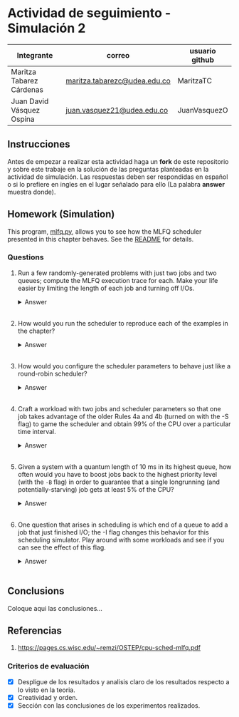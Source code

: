 # Actividad de seguimiento - Simulación 2

|Integrante|correo|usuario github|
|---|---|---|
|Maritza Tabarez Cárdenas|maritza.tabarezc@udea.edu.co|MaritzaTC |
|Juan David Vásquez Ospina|juan.vasquez21@udea.edu.co|JuanVasquezO|

## Instrucciones

Antes de empezar a realizar esta actividad haga un **fork** de este repositorio y sobre este trabaje en la solución de las preguntas planteadas en la actividad de simulación. Las respuestas deben ser respondidas en español o si lo prefiere en ingles en el lugar señalado para ello (La palabra **answer** muestra donde).


## Homework (Simulation)

This program, [mlfq.py](mlfq.py), allows you to see how the MLFQ scheduler presented in this chapter behaves. See the [README](https://github.com/remzi-arpacidusseau/ostep-homework/blob/master/cpu-sched-mlfq/README.md) for details.


### Questions

1. Run a few randomly-generated problems with just two jobs and two queues; compute the MLFQ execution trace for each. Make your life easier by limiting the length of each job and turning off I/Os.
    <details>
   <summary>Answer</summary>
     El comando a ejecutar es de dos colas de prioridad, con un quantum de 5 y el siguiente de 10. Los trabajos pueden permanecer 1 y 2 quantums, respectivamente, antes de degradarse(A 1,2 ). El tiempo máximo de ejecución es de 30 unidades.
       
       python mlfq.py -n 2 -Q 5,10 -A 1,2 -j 2 -m 30 -M 0 -s 42 -c
   ## Resultados
   ![question1](https://github.com/user-attachments/assets/68a99c92-5d0c-46bb-8867-a848aade80c4)
   ![question1 1](https://github.com/user-attachments/assets/3b325819-25eb-4f8b-a920-ed80cbb9e94f)
   
   ### Análisis del resultado
      - Job 0
      
         Comienza en el tiempo 0.
         
         Responde inmediatamente (response = 0), es decir, comienza su ejecución de inmediato.
         
         Turnaround = 27 (tiempo total desde que llegó hasta que terminó).
      
      - Job 1
      
         También comienza en 0 (mismo tiempo de llegada).
         
         Response = 5, lo cual indica que tuvo que esperar 5 unidades antes de ejecutarse.
         
         Turnaround = 23.
   
   </details>
   <br>

2. How would you run the scheduler to reproduce each of the examples in the chapter?
   
   <details>
   <summary>Answer</summary>
       
   ## Example 1: A Single Long-Running Job
       
    Let’s look at some examples. First, we’ll look at what happens when there
    has been a long running job in the system, with a time slice of 10 ms (and
    with the allotment set equal to the time slice). Figure 8.2 shows what
    happens to this job over time in a three-queue scheduler.
    As you can see in the example, the job enters at the highest priority
    (Q2). After a single time slice of 10 ms, the scheduler reduces the job’s
    priority by one, and thus the job is on Q1. After running at Q1 for a time
    slice, the job is finally lowered to the lowest priority in the system (Q0),
    where it remains. Pretty simple, no?
   
    ![figure 8 2](https://github.com/user-attachments/assets/3eb82f0d-2f91-4e64-b8a7-76c6a5f92d6b)

    Para reproducir el Example 1: A Single Long-Running Job del capítulo usando el simulador mlfq.py, se necesita simular
   - Un solo trabajo de larga duración.
   - Un planificador con 3 colas (-n 3).
   - Un quantum de 10 ms para cada cola (-Q 10,10,10).
   - Un allotment igual al quantum para cada cola (-A 1,1,1), es decir, el trabajo baja de prioridad después de solo 1 ejecución en cada cola.
   - Sin operaciones de (I/O) → I/O frequency = 0.

     ### Comando

         python mlfq.py -n 3 -Q 10,10,10 -A 1,1,1 -l 0,100,0 -j 1 -c

     
     ### ¿Qué se espera?
    1.  Job 0 comienza en Q2.
    2.  Baja a Q1 después de 10 ms.
    3.  Luego baja a Q0 después de otros 10 ms.
    4. Permanece en Q0 el resto del tiempo.
     
    ### Resultados:
    ![example 1](https://github.com/user-attachments/assets/1f176b19-2e90-4234-9efc-aab9ca44f308)
    ![exaple 1 1](https://github.com/user-attachments/assets/33039f4f-a5c8-4469-844a-493f30ccbd3e)

    ## Example 2: Along Came A Short Job
    Now let’s look at a more complicated example, and hopefully see how
    MLFQ tries to approximate SJF. In this example, there are two jobs: A,
    which is a long-running CPU-intensive job, and B, which is a short-running
    interactive job. Assume A has been running for some time, and then B arrives. What will happen? Will MLFQ approximate SJF for B?
    Figure 8.3 on page 5 (left) plots the results of this scenario. Job A
    (shown in black) is running along in the lowest-priority queue (as would
    any long-running CPU-intensive jobs); B (shown in gray) arrives at time
    T = 100, and thus is inserted into the highest queue; as its run-time is
    short (only 20 ms), B completes before reaching the bottom queue, in two
    time slices; then A resumes running (at low priority).
    From this example, you can hopefully understand one of the major
    goals of the algorithm: because it doesn’t know whether a job will be a
    short job or a long-running job, it first assumes it might be a short job, thus
    giving the job high priority. If it actually is a short job, it will run quickly
    and complete; if it is not a short job, it will slowly move down the queues,
    and thus soon prove itself to be a long-running more batch-like process.
    In this manner, MLFQ approximates SJF.
   
     ![8 3 1](https://github.com/user-attachments/assets/8fa3d0e4-fcdc-4ea4-be0d-655b14cac503)
 

      Para reproducir el Example 2:  Along Came A Short Job del capítulo usando el simulador mlfq.py, se necesita simular  
        - Crear dos trabajos, uno de larga duración (A) y uno de corta duración (B).
        - El trabajo A será un proceso de CPU intensivo y largo, mientras que B será interactivo y corto.
        - Utilizar 3 colas, con quantum de 10 ms, -Q 10,10,10. 
       - Un allotment igual al quantum para cada cola (-A 1,1,1), es decir, el trabajo baja de prioridad después de solo 1 ejecución en cada cola.
       - Sin operaciones de (I/O) → I/O frequency = 0.

   ### Comando

        python mlfq.py -n 3 -Q 10,10,10 -A 1,1,1 -l 0,180,0:100,20,0 -j 2 -c

   ### Resultados

   ![2 1](https://github.com/user-attachments/assets/ec348cc5-a526-45bd-abe1-6a26d48dacea)

   ![2 2](https://github.com/user-attachments/assets/4b70104f-027f-4dbd-b030-3d5ab80ca408)

    
    ## Example 3: What About I/O?
    Let’s now look at an example with some I/O. As Rule 4b states above, if a
    process gives up the processor before using up its allotment, we keep it at
    the same priority level. The intent of this rule is simple: if an interactive
    job, for example, is doing a lot of I/O (say by waiting for user input from
    the keyboard or mouse), it will relinquish the CPU before its allotment is
    complete; in such case, we don’t wish to penalize the job and thus simply
    keep it at the same level.
    Figure 8.3 (right) shows an example of how this works, with an interactive job B (shown in gray) that needs the CPU only for 1 ms before
    performing an I/O competing for the CPU with a long-running batch job
    A (shown in black). The MLFQ approach keeps B at the highest priority because B keeps releasing the CPU; if B is an interactive job, MLFQ
    further achieves its goal of running interactive jobs quickly.

    Para reproducir el Example 3:   What About I/O? del capítulo usando el simulador mlfq.py, se necesita simular  
        - Crear dos trabajos, uno de larga duración (A) y uno de corta duración (B).
        - El trabajo A será un proceso de CPU intensivo y largo, mientras que B será interactivo y corto que realiza operaciones de I/O. Este trabajo debe hacer I/O frecuentemente, lo que lo hará liberar la CPU y mantener su                 prioridad alta..
        - Utilizar 3 colas, con quantum de 10 ms, -Q 10,10,10. 
       - Un allotment igual al quantum para cada cola (-A 1,1,1), es decir, el trabajo baja de prioridad después de solo 1 ejecución en cada cola.
       - El trabajo A sin operaciones de (I/O) → I/O frequency = 0.
        - El trabajo B con operaciones de (I/O) → I/O frequency = 1.

    ![8 3 RIGHT](https://github.com/user-attachments/assets/5ed85563-f2fe-4c7d-b3cb-2ecd234f56e4)

    ### Comando

             python mlfq.py -n 3 -Q 10,10,10 -A 1,1,1 -l 0,180,0:50,20,1 -j 2 -c

   
    ### Resultados

    ![3 1](https://github.com/user-attachments/assets/2067f595-6b5a-40da-ac3d-6996c027263a)
    ![3 2](https://github.com/user-attachments/assets/5b9435a9-0e46-4246-b2e7-29a8b9bffc65)

   </details>
   <br>

4. How would you configure the scheduler parameters to behave just like a round-robin scheduler?

   <details>
   <summary>Answer</summary>
   Coloque aqui su respuerta
   </details>
   <br>

5. Craft a workload with two jobs and scheduler parameters so that one job takes advantage of the older Rules 4a and 4b (turned on
with the -S flag) to game the scheduler and obtain 99% of the CPU over a particular time interval.

   <details>
   <summary>Answer</summary>
   
     ## Objetivo
   Crear una carga de trabajo con dos trabajos donde uno aprovecha las reglas antiguas 4a y 4b (activadas con -S) para quedarse con el 99% de la CPU.

   ### Regla 4a: 
   Si el trabajo usa completamente el quantum de tiempo, se reduce su prioridad.
   ### Regla 4b: 
   Si el trabajo entrega la CPU antes de finalizar su quantum de tiempo, mantiene el mismo nivel de prioridad.
   ### Procedimiento 
   Vamos a:
   1. Crear dos trabajos 
   -  Con la regla 4b: "bueno" que hace I/O frecuente justo antes de agotar su quantum.
   -  Con la regla 4a Uno "largo" que simplemente quiere CPU pero nunca hace I/O.
   2. Usar el flag -S para activar las Reglas antiguas.
   3. Usar -Q y -A para configurar colas con distinto quantum y allotment.
   <br>
   El caso a ejecutarse es: 
   `python mlfq.py -n 2 -Q 10,20 -A 1,2 -j 2 -l 0,1000,0:10,20,5 -S -s 1 -c`

   ## Análisis del comando
   1. -n 2 Dos niveles de cola.
   2. -Q 10,20 Quantum: 10ms para la cola 0, 20ms para la cola 1.
   3. -A 1,2  Allotment: solo un turno en cola 0 antes de degradar, y 2 turnos en cola 1.
   4. -j 2  Dos trabajos.
   5. -l 0,1000,0:10,20,5
   - Job 0 empieza en t=0, corre 1000ms sin I/O.
   - Job 1 empieza en t=10, corre 20ms y hace I/O cada 5ms.
   6. -S  Activadas las reglas antiguas 4a/4b. El trabajo no se degrada si cede CPU antes del final del quantum.
   7. -s 1 	Semilla para aleatoriedad.
   8. -c Estadísticas 

   ## ¿Qué está pasando?
   -  Job 0 empieza desde el principio y ocupa la CPU sin interrupciones.
   -  Job 1 aparece en t = 10ms, corre 20ms, pero hace I/O cada 5ms.
   -  Gracias a la regla -S, Job 1 nunca es degradado mientras siga emitiendo I/O antes de consumir completamente su quantum (10ms en cola 0).
   -  Como resultado:  Job 1 vuelve constantemente a la cola de mayor prioridad y aunque Job 0 es largo, será interrumpido frecuentemente para que Job 1 corra.

   ## Resultados
   
   ![1mldfq](https://github.com/user-attachments/assets/aa8eae57-250a-4a52-ac46-dab8684e6916)
   ![2mldfq](https://github.com/user-attachments/assets/367f2bd6-a7d0-49f1-890b-cb22cc442a02)
   
   ## ¿Qué significa?
   - Job 0 inicia primero, pero es interrumpido constantemente por Job 1, que:

   - Entra a los 10 ms.

   - Corre un ratito.

   - Hace I/O justo antes de agotar su quantum.

   - Gracias a -S, no es degradado.

   - Al volver del I/O, entra directamente a la cola de mayor prioridad.

     Esto hace que el planificador diga:

      "¡Oh! Job 1 es de alta prioridad, démosle CPU."
   
    ##  ¿Quién obtuvo el 99% de la CPU?
     - Job 1 fue quien obtuvo casi el 99% de la CPU en intervalos pequeños, aunque su tiempo total de ejecución fue bajo.
    ### ¿Por qué?
   - Porque el planificador lo favoreció repetidamente gracias a las reglas -S (4a y 4b), que impiden que Job 1 baje de nivel cuando hace I/O antes de agotar su quantum.
   - Entonces, Job 1 siempre volvía a la cola de mayor prioridad y ejecutaba inmediatamente, robando CPU constantemente a Job 0.
   - Job 1 fue el que “jugó” con el scheduler y obtuvo aproximadamente el 99% de la CPU en pequeños intervalos, gracias a las reglas 4a y 4b (-S).
   </details>
   <br>

6. Given a system with a quantum length of 10 ms in its highest queue, how often would you have to boost jobs back to the highest priority level (with the `-B` flag) in order to guarantee that a single longrunning (and potentially-starving) job gets at least 5% of the CPU?

   <details>
   <summary>Answer</summary>
   Coloque aqui su respuerta
   </details>
   <br>

7. One question that arises in scheduling is which end of a queue to add a job that just finished I/O; the -I flag changes this behavior
for this scheduling simulator. Play around with some workloads and see if you can see the effect of this flag.

   <details>
   <summary>Answer</summary>
      
   ## Comportamiento por defecto (sin -I):
      
   Cuando un proceso termina su operación de I/O y regresa a su cola:
   - Se coloca al final de su cola actual.
   - Debe esperar su turno detrás de otros procesos ya presentes.

   ## ¿Qué hace el flag -I?
   - Los trabajos que terminan una operación de I/O son colocados al frente de su cola, no al final.
   - El proceso interactúa con el CPU de forma más inmediata, como si “interrumpiera” a los demás.
   - Esto reduce su tiempo de espera y mejora su respuesta, sobre todo si realiza I/O frecuentemente.

   ## El caso a ejecutarse es:

   ` python mlfq.py -n 2 -Q 10,20 -A 1,2 -j 2 -l 0,100,5:0,100,0 -s 2`
   
   Tiene dos trabajos:
   - Job 0: con I/O cada 5 ms.
   - Job 1: CPU-bound (sin I/O).

   Se va a probar con y sin el flag:
   1. Sin -I
      
       `python mlfq.py -n 2 -Q 10,20 -A 1,2 -j 2 -l 0,100,5:0,100,0 -s 2`
   3. Con -I
      
      `python mlfq.py -n 2 -Q 10,20 -A 1,2 -j 2 -l 0,100,5:0,100,0 -s 2 -I`

   ## ¿Qué se espera?
   1. Sin -I: el Job 0 sufrirá más al competir con el otro trabajo, ya que siempre quedará al final de la cola tras cada I/O.
   2. Con -I: el Job 0 (con I/O frecuente) tendrá menor tiempo de respuesta, menor turno de CPU, posiblemnete pueda terminar antes
  
   ## Resultados reales
   1. Sin -I
   ![6-1](https://github.com/user-attachments/assets/06212675-ef07-4dda-a5c2-fcae538061b1)
   ![6-2](https://github.com/user-attachments/assets/66ad0365-9cd8-40f5-9e32-a00e6a3c4ea2)

   2. Con -I
    ![6-3](https://github.com/user-attachments/assets/2478438a-2e06-4b04-96a7-6f7d9bc5a5f4)
   ![6-4](https://github.com/user-attachments/assets/3af9413b-281c-44ea-a742-b6c06905c6d2)

   ## ¿Qué significa esto?
    - Job 0 (el que hace I/O frecuente):
    -  Con -I termina más rápido: pasa de 265 ms a 195 ms de turnaround.

      Esto indica que recuperar el CPU más rápidamente tras I/O mejora su rendimiento general.
   
      Job 1 (CPU-bound):
      Sin -I termina antes (130 ms), pero con -I se retrasa (200 ms).
   
      ¿Por qué? Porque el Job 0 le "interrumpe" más seguido al regresar del I/O y va al frente de la cola.
        El flag -I beneficia trabajos interactivos o con muchas operaciones de I/O, ya que les permite reingresar en la CPU de inmediato, mejorando su tiempo de respuesta y turnaround.
      
      Pero esto puede perjudicar trabajos intensivos de CPU, que se ven desplazados constantemente.   
   
   </details>
   <br>

## Conclusions

Coloque aqui las conclusiones...

## Referencias 
1. https://pages.cs.wisc.edu/~remzi/OSTEP/cpu-sched-mlfq.pdf
### Criterios de evaluación
- [x] Despligue de los resultados y analisis claro de los resultados respecto a lo visto en la teoria.
- [x] Creatividad y orden.
- [x] Sección con las conclusiones de los experimentos realizados.
